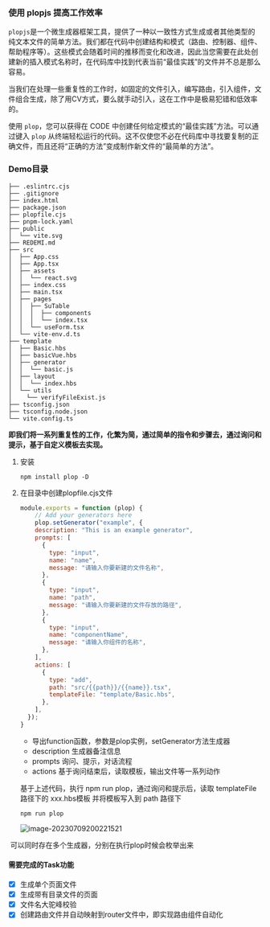 ### 使用 plopjs 提高工作效率

`plopjs`是一个微生成器框架工具，提供了一种以一致性方式生成或者其他类型的纯文本文件的简单方法。我们都在代码中创建结构和模式（路由、控制器、组件、帮助程序等）。这些模式会随着时间的推移而变化和改进，因此当您需要在此处创建新的插入模式名称时，在代码库中找到代表当前“最佳实践”的文件并不总是那么容易。

当我们在处理一些重复性的工作时，如固定的文件引入，编写路由，引入组件，文件组合生成，除了用CV方式，要么就手动引入，这在工作中是极易犯错和低效率的。

使用 `plop`，您可以获得在 CODE 中创建任何给定模式的“最佳实践”方法。可以通过键入 `plop` 从终端轻松运行的代码。这不仅使您不必在代码库中寻找要复制的正确文件，而且还将“正确的方法”变成制作新文件的“最简单的方法”。

### Demo目录

```
├── .eslintrc.cjs
├── .gitignore
├── index.html
├── package.json
├── plopfile.cjs
├── pnpm-lock.yaml
├── public
│  └── vite.svg
├── REDEMI.md
├── src
│  ├── App.css
│  ├── App.tsx
│  ├── assets
│  │  └── react.svg
│  ├── index.css
│  ├── main.tsx
│  ├── pages
│  │  ├── SuTable
│  │  │  ├── components
│  │  │  └── index.tsx
│  │  └── useForm.tsx
│  └── vite-env.d.ts
├── template
│  ├── Basic.hbs
│  ├── basicVue.hbs
│  ├── generator
│  │  └── basic.js
│  ├── layout
│  │  └── index.hbs
│  └── utils
│    └── verifyFileExist.js
├── tsconfig.json
├── tsconfig.node.json
└── vite.config.ts
```

**即我们将一系列重复性的工作，化繁为简，通过简单的指令和步骤去，通过询问和提示，基于自定义模板去实现。**

1. 安装

   ```shell
   npm install plop -D
   ```

2. 在目录中创建plopfile.cjs文件

   ```js
   module.exports = function (plop) {
       // Add your generators here
       plop.setGenerator("example", {
       description: "This is an example generator",
       prompts: [
         {
           type: "input",
           name: "name",
           message: "请输入你要新建的文件名称",
         },
         {
           type: "input",
           name: "path",
           message: "请输入你要新建的文件存放的路径",
         },
         {
           type: "input",
           name: "componentName",
           message: "请输入你组件的名称",
         },
       ],
       actions: [
         {
           type: "add",
           path: "src/{{path}}/{{name}}.tsx",
           templateFile: "template/Basic.hbs",
         },
       ],
     });
   }
   ```

   - 导出function函数，参数是plop实例，setGenerator方法生成器
   - description 生成器备注信息
   - prompts 询问、提示，对话流程
   - actions 基于询问结束后，读取模板，输出文件等一系列动作

   基于上述代码，执行 npm run plop，通过询问和提示后，读取 templateFile 路径下的 xxx.hbs模板 并将模板写入到 path 路径下

   ```shell
   npm run plop
   ```

   ![image-20230709200221521](C:\Users\a1852\AppData\Roaming\Typora\typora-user-images\image-20230709200221521.png)

​		可以同时存在多个生成器，分别在执行plop时候会枚举出来

#### 需要完成的Task功能

- [x] 生成单个页面文件
- [x] 生成带有目录文件的页面
- [x] 文件名大驼峰校验
- [x] 创建路由文件并自动映射到router文件中，即实现路由组件自动化